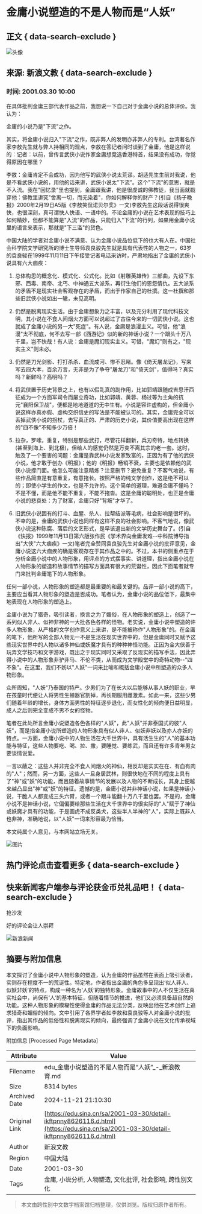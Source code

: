 # 金庸小说塑造的不是人物而是“人妖”

## 正文 { data-search-exclude }


![头像](//n.sinaimg.cn/default/622af858/20181010/default_avatar.jpg)

## 来源: 新浪文教 { data-search-exclude }

### 时间: 2001.03.30 10:00

在具体批判金庸三部代表作品之前，我想说一下自己对于金庸小说的总体评价。我认为：

金庸的小说乃是"下流"之作。

其实，将金庸小说归入"下流"之作，既非弊人的发明亦非弊人的专利。台湾著名作家李敖先生就与弊人持相同的观点，李敖在答记者问时谈到了金庸，他是这样说的：记者：以前，曾传言武侠小说作家金庸想竞选香港特首，结果没有成功，你觉得原因在哪里？

李敖：金庸肯定不会成功，因为他写的武侠小说太荒谬。胡适先生生前对我说，他是不看武侠小说的，用他的话来讲，武侠小说太"下流"。这个"下流"的意思，就是不入流。我在"回忆录"里也提到，金庸跟我讲，他是很虔诚的佛教徒，我当面就戳穿他：佛教里讲究"舍离一切，而无染着"，你如何解释你的财产？(引自《扬子晚报》2000年2月19日A5版《李敖笑侃诺贝尔奖》一文)李敖先生这段话说得很爽快，也很深刻，真可谓快人快语、一语中的。不论金庸的小说在艺术表现的技巧上如何精妙，但都不能算是"入流"的作品，只能归入"下流"的行列，如果用金庸小说里的语言来表示，那就是"下三滥"的货色。

中国大陆的学者对金庸小说不满意、认为金庸小说品位低下的也大有人在。中国社会科学院文学研究所的博士生导师袁良骏先生就是具有代表性的人物之一，63岁的袁良骏在1999年11月11日下午接受记者电话采访时，严肃地指出了金庸的武侠小说具有六大痼疾：

1. 总体构思的概念化、模式化、公式化。比如《射雕英雄传》三部曲，先设下东邪、西毒、南帝、北丐、中神通五大派系，再衍生他们的恩怨情仇。五大派系的矛盾不是现实社会客观存在的矛盾，而出于作家自己的杜撰。这一杜撰和那些旧武侠小说如出一辙，未见高明。

2. 仍然是脱离现实生活。由于金庸想象力之丰富，以及充分利用了现代科技文明，其小说在不食人间烟火方面可以说超过了古往今来的一切武侠小说。这也就成了金庸小说的另一大"死症"。有人说，金庸是浪漫主义。可惜，他"浪漫"太不彻底，何不去写一部《西游记》似的新的神话小说？一个跟头十万八千里，岂不快哉！有人说：金庸是魔幻现实主义。可惜，"魔幻"则有之，"现实主义"则未必。

3. 仍然是刀光剑影、打打杀杀、血流成河、惨不忍睹。像《倚天屠龙记》，写来写去四大本，百余万言，无非是为了争夺"屠龙刀"和"倚天剑"，值得吗？真实吗？新鲜吗？高明吗？

4. 将武侠置于历史背景之上，也有以假乱真的副作用，比如郭靖跟随成吉思汗西征成为一个方面军司令而屡立奇功，比如郭靖、黄蓉、杨过等为主角的抗元"襄阳保卫战"，便都是地地道道的无中生有。小说是容许虚构的，但金庸小说这样亦真亦假、虚构交织信史的写法是不能被认可的。其实，金庸完全可以丢掉武侠小说的拐杖，去写真正的、严肃的历史小说，其价值要高出现在这样的"四不像"不知多少万倍！

5. 拉杂，罗嗦，重复，特别是那些武打，尽管花样翻新，兵刃奇特，地点转换(甚至到海上、到北极)，但给人的感觉仍然是万变不离其宗的老一套。这时，触及了一个要害的问题：金庸是靠武林小说发家致富的，正因为有了他的武侠小说，他才敢于创办《明报》；他的《明报》畅销不衰，主要也是依赖他的武侠小说撑门面。他怎么可能注意精炼？注意删节？避免重复？不客气地说，有些作品简直是有意重复，有意拖长。按照严格的纯文学创作，这是绝不可以的；即使小学生的作文，也是不允许的。这个简单的道理，难道金庸不懂吗？不是不懂，而是他不能不重复，不能不拖沓。这是金庸的聪明处，也正是金庸小说的悲哀处：为了财富，金庸只好"背叛"才华了。

6. 旧武侠小说固有的打斗、血腥、杀人、拉帮结派等毛病，社会影响是很坏的。不幸的是，金庸的武侠小说也同样有这样不良的社会影响。不客气地说，像武侠小说这种陈腐、落后的文艺形式，是早该退出新的文学历史舞台了。(引自《快报》1999年11月13日第六版张作民《学术界向金庸发难--中科院博导指出"大侠"六大痼疾》一文)笔者完全赞同袁良骏先生对金庸小说的批评意见，金庸小说这六大痼疾的确是客观存在于其作品之中的。不过，本书的侧重点在于分析金庸小说中的人物形象，用评点的方式摆事实、讲道理，指出金庸小说在人物形象的塑造和故事情节的描写方面具有很大的荒诞性，因此下面笔者就专门来批判金庸笔下的人物形象。

任何一部小说，人物形象的塑造都是最重要的和最关键的。品评一部小说的高下，主要应当看其人物形象的塑造是否成功。笔者认为，金庸小说的品位低下，最集中地表现在人物形象的塑造上。

金庸小说为了猎奇，吸引读者，换言之为了媚俗，在人物形象的塑造上，创造了一系列似人非人、似神非神的一大批各色各样的怪物。老实说，金庸小说中塑造的许多人物形象，从严格的文学创作意义上来讲，是不能被称作"人物形象"的。在金庸的笔下，他所写的全部人物无一不是生活在现实世界中的，但是金庸同时又赋予这些现实世界中的人物以诸多神仙或妖魔才具有的种种神怪功能。正因为金大侠善于玩弄文学技巧和文字游戏，既出之于现实同时又采取了反现实的描写手法，因此弄得小说中的人物形象非驴非马、不伦不类，从而成为文学殿堂中的奇特动物--"四不象"。在这里，我们不妨以"人妖"一词来比喻和概括金庸小说中所塑造的众多人物形象。

众所周知，"人妖"乃泰国的特产。少男们为了在长大以后能够从事人妖的职业，早在孩童时代便让人将男性生殖器官割掉，再长期服用雌激素。如此一来，这些少男们随着年龄的增长，身体方面男性的特征逐步退化，而女性化的倾向便日益明显，成人之后则完全变成不男不女的怪物。

笔者在此处所言金庸小说塑造各色各样的"人妖"，此"人妖"并非泰国式的彼"人妖"，而是指金庸小说所塑造的人物形象具有似人非人、似妖非妖以及亦人亦妖的特点。一方面，金庸小说中的人物生活在大千世界中，具有活生生的"人"的基本功能与特征，这些人物要吃、喝、拉、撒，要睡觉、要练武，而且还有许多青年男女要谈情说爱。

一言以蔽之：这些人并非完全不食人间烟火的神仙，相反却是实实在在、有血有肉的"人"；然而，另一方面，这些人一旦身居武林，则很快地在不同的程度上具有了"神"或"妖"的功能，而且随着故事情节的发展以及人物的不断成长，其身上便越来越凸显出"神"或"妖"的特征。遗憾的是，金庸小说并非神话小说，如果是神话小说，干脆人人都变成三头六臂，或者一个跟斗能翻十万八千里也罢。不是的，金庸小说不是神话小说，它偏偏要给那些生活在大千世界中的很实际的"人"赋于了神仙或妖魔才具有的功能，于是画虎不成反类犬，这些半人半神的"人"，实际上既非人也非神，准确地说，以"人妖"一词来形容最为恰当。

本文纯属个人意见，与本网站立场无关。

![图片](//n.sinaimg.cn/default/2fb77759/20151125/320X320.png)

## 热门评论点击查看更多 { data-search-exclude }

## 快来新闻客户端参与评论获金币兑礼品吧！ { data-search-exclude }

抢沙发

好的评论会让人崇拜

![新浪新闻](https://n.sinaimg.cn/default/80905340/20200331/sinalogo.png)

## 摘要与附加信息

<!-- tcd_abstract -->
本文探讨了金庸小说中人物形象的塑造，认为金庸的作品虽然在表面上吸引读者，实则存在程度不一的荒诞性。特定地，作者指出金庸的角色多呈现出‘似人非人、似妖非妖’的特点，构成一种名为‘人妖’的独特形象。金庸故事中的人不仅生活在真实社会中，尚保有‘人’的基本特征，但随着情节的推进，他们又必须具备超自然的功能。这种人物形象的模糊性使得金庸的作品无法分类，反映出他在艺术创作上追求猎奇和媚俗的倾向。文中引用了各界学者如李敖和袁良骏等人对金庸小说的批评，指出其作品的低俗性和脱离现实的倾向，最终强调了金庸小说在文化传承视域下的负面影响。
<!-- tcd_abstract_end -->

附加信息 [Processed Page Metadata]

| Attribute       | Value                                  |
|-----------------|----------------------------------------|
| Filename        | edu_金庸小说塑造的不是人物而是“人妖”_-_新浪教育.md                             |
| Size            | 8314 bytes                           |
| Archived Date   | 2024-11-21 21:10:30                             |
| Original Link   | [https://edu.sina.cn/sa/2001-03-30/detail-ikftpnny8626116.d.html](https://edu.sina.cn/sa/2001-03-30/detail-ikftpnny8626116.d.html)                       |
| Author          | 新浪文教                               |
| Region          | 中国大陆                               |
| Date            | 2001-03-30                                 |
| Tags            | 金庸, 小说分析, 人物塑造, 文化批评, 社会影响, 跨性别文化                                 |
>
> 本文由跨性别中文数字档案馆归档整理，仅供浏览。版权归原作者所有。
>